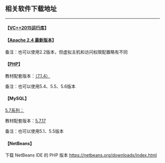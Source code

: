 ## 相关软件下载地址
---

#### 【[VC++2015运行库](https://www.microsoft.com/zh-CN/download/details.aspx?id=53840)】


#### 【[Apache 2.4 最新版本](http://www.apachelounge.com/download/)】
   
备注：也可以使用2.2版本，但虚拟主机和访问权限配置略有不同


#### 【[PHP](http://www.php.net/)】

教材配套版本：[（7.1.4）](http://windows.php.net/downloads/releases/archives/php-7.1.4-Win32-VC14-x86.zip)
      
备注：也可以使用5.4、5.5、5.6版本

#### 【MySQL】

[5.7系列：](http://dev.mysql.com/downloads/mysql/5.7.html#downloads)
   
教材配套版本：[5.7.17](http://downloads.mysql.com/archives/community/)

备注：也可以使用5.1、5.5版本

#### 【NetBeans】
   下载 NetBeans IDE 的 PHP 版本
      https://netbeans.org/downloads/index.html
